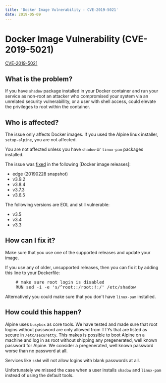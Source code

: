 ```yaml
---
title: 'Docker Image Vulnerability - CVE-2019-5021'
date: 2019-05-09
---
```


# Docker Image Vulnerability (CVE-2019-5021)

[CVE-2019-5021](https://cve.mitre.org/cgi-bin/cvename.cgi?name=CVE-2019-5021)

## What is the problem?

If you have `shadow` package installed in your Docker container and run your
service as non-root an attacker who compromised your system via an unrelated
security vulnerabillity, or a user with shell access, could elevate the
privileges to root within the container.

## Who is affected?

The issue only affects Docker images. If you used the Alpine linux installer,
`setup-alpine`, you are not affected.

You are not affected unless you have `shadow` or `linux-pam` packages
installed.

The issue was
[fixed](https://git.alpinelinux.org/aports/commit/?id=7a2566ec8260ceacae81088ebe2ffe6526c3809e)
in the following [Docker image releases]:

- edge (20190228 snapshot)
- v3.9.2
- v3.8.4
- v3.7.3
- v3.6.5

The following versions are EOL and still vulnerable:

- v3.5
- v3.4
- v3.3

## How can I fix it?

Make sure that you use one of the supported releases and update your image.

If you use any of older, unsupported releases, then you can fix it by adding
this line to your Dockerfile:

<pre>
    # make sure root login is disabled
    RUN sed -i -e 's/^root::/root:!:/' /etc/shadow
</pre>

Alternatively you could make sure that you don't have `linux-pam` installed.

## How could this happen?

Alpine uses `busybox` as core tools. We have tested and made sure that root
logins without password are only allowed from TTYs that are listed as secure in
`/etc/securetty`. This makes is possible to boot Alpine on a machine and log in
as root without shipping any pregenerated, well known password for Alpine. We
consider a pregenerated, well known password worse than no password at all.

Services like `sshd` will not allow logins with blank passwords at all.

Unfortunately we missed the case when a user installs `shadow` and `linux-pam`
instead of using the default tools.
